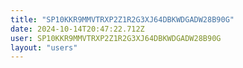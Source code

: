 ```yaml
---
title: "SP10KKR9MMVTRXP2Z1R2G3XJ64DBKWDGADW28B90G"
date: 2024-10-14T20:47:22.712Z
user: SP10KKR9MMVTRXP2Z1R2G3XJ64DBKWDGADW28B90G
layout: "users"
---
```

    